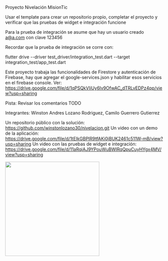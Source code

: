 Proyecto Nivelación MisionTic 

Usar el template para crear un repositorio propio, completar el proyecto y verificar que las pruebas de widget e integración funcione

Para la prueba de integración se asume que hay un usuario creado a@a.com con clave 123456

Recordar que la prueba de integración se corre con:   

flutter drive --driver test_driver/integration_test.dart --target integration_test/app_test.dart

Este proyecto trabaja las funcionalidades de Firestore y autenticación de Firebase, hay que agregar el google-services.json y habilitar esos servicios en el firebase console. Ver: https://drive.google.com/file/d/1qPSQkVIiUy6Iv9OfwAC_dTRLvEDPz4pp/view?usp=sharing   

Pista: Revisar los comentarios TODO   

Integrantes:
Winston Andres Lozano Rodriguez, 
Camilo Guerrero Gutierrez

Un repositorio público con la solución: https://github.com/winstonlozano30/nivelacion.git
Un video con un demo de la aplicación: https://drive.google.com/file/d/1tEIkGBPlR9tfAKi0jBUK2461c511W-mB/view?usp=sharing
Un video con las pruebas de widget e integración: https://drive.google.com/file/d/11aRqiAJ9YPouWuBWlRqQpuCuyHYgx4MV/view?usp=sharing



<img src="firebase.gif" width="300" />
